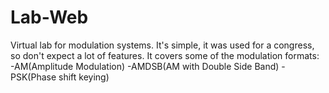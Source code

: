 # Lab-Web

Virtual lab for modulation systems. It's simple, it was used for a congress, so don't expect a lot of features.
It covers some of the modulation formats:
-AM(Amplitude Modulation)
-AMDSB(AM with Double Side Band)
-PSK(Phase shift keying)

